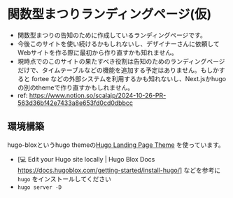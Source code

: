 # 関数型まつりランディングページ(仮)

- 関数型まつりの告知のために作成しているランディングページです。
- 今後このサイトを使い続けるかもしれないし、デザイナーさんに依頼してWebサイトを作る際に最初から作り直すかも知れません。
- 現時点でのこのサイトの果たすべき役割は告知のためのランディングページだけで、タイムテーブルなどの機能を追加する予定はありません。もしかすると fortee などの外部システムを利用するかも知れないし、Next.jsかhugoの別のthemeで作り直すかもしれません。
- ref: https://www.notion.so/scalajp/2024-10-26-PR-563d36bf42e7433a8e653fd0cd0dbbcc

## 環境構築

hugo-bloxというhugo themeの[Hugo Landing Page Theme](https://github.com/HugoBlox/theme-landing-page) を使っています。

- [💻 Edit your Hugo site locally | Hugo Blox Docs https://docs.hugoblox.com/getting-started/install-hugo/] などを参考に `hugo` をインストールしてください
- `hugo server -D`
